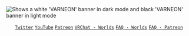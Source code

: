 <picture>
 <source media="(prefers-color-scheme: dark)" srcset="https://user-images.githubusercontent.com/26690821/197570983-f0a745e3-7272-43c2-b48f-62640db4b5c9.svg">
 <img alt="Shows a white 'VARNEON' banner in dark mode and black 'VARNEON' banner in light mode" src="https://user-images.githubusercontent.com/26690821/213087338-67c9d603-84ec-40d1-920f-837eefa99102.svg">
</picture>

<div align="center">

[`Twitter`](https://twitter.com/Varneon)
[`YouTube`](https://www.youtube.com/Varneon)
[`Patreon`](https://www.patreon.com/Varneon)
[`VRChat - Worlds`](https://vrchat.com/home/search/Varneon)
[`FAQ - Worlds`](https://github.com/Varneon/Varneon/wiki/Frequently-Asked-Questions-%7C-Worlds)
[`FAQ - Patreon`](https://github.com/Varneon/Varneon/wiki/Frequently-Asked-Questions-%7C-Patreon)
  
</div>
